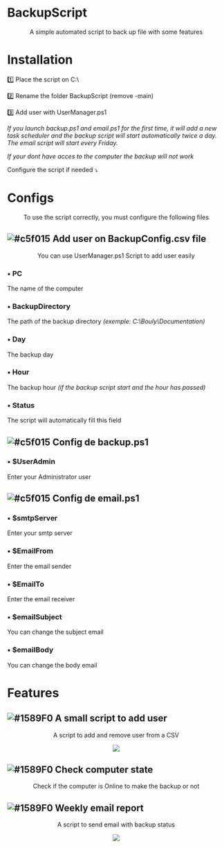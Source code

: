# BackupScript

<p align="center">
A simple automated script to back up file with some features
</p>

# Installation

1️⃣ Place the script on C:\

2️⃣ Rename the folder BackupScript (remove -main)

3️⃣ Add user with UserManager.ps1

*If you launch backup.ps1 and email.ps1 for the first time, it will add a new task scheduler and the backup script will start automatically twice a day. The email script will start every Friday.*

*If your dont have acces to the computer the backup will not work*

Configure the script if needed ⤵️

# Configs

<p align="center">
To use the script correctly, you must configure the following files
</p>
  
## ![#c5f015](https://placehold.co/15x15/c5f015/c5f015.png) **Add user on BackupConfig.csv file**

<p align="center">
You can use UserManager.ps1 Script to add user easily
</p>
  
### • PC 
  The name of the computer

### • BackupDirectory       
  The path of the backup directory *(exemple: C:\Bouly\Documentation)*

### • Day                
  The backup day

### • Hour                  
  The backup hour *(if the backup script start and the hour has passed)*

### • Status                
  The script will automatically fill this field

## ![#c5f015](https://placehold.co/15x15/c5f015/c5f015.png) **Config de backup.ps1**

### • $UserAdmin

  Enter your Administrator user

## ![#c5f015](https://placehold.co/15x15/c5f015/c5f015.png) **Config de email.ps1**

### • $smtpServer

  Enter your smtp server

### • $EmailFrom

  Enter the email sender

### • $EmailTo

  Enter the email receiver

### • $emailSubject

  You can change the subject email

### • $emailBody

  You can change the body email

# Features

## ![#1589F0](https://placehold.co/15x15/1589F0/1589F0.png) **A small script to add user**

<p align="center">
A script to add and remove user from a CSV
</p>

<p align="center">
  <img src="https://github.com/Bouly/BackupScript/assets/94909482/9b3ace8e-71c0-499c-b83a-c33943fbcdd0"/>
</p>
  
## ![#1589F0](https://placehold.co/15x15/1589F0/1589F0.png) **Check computer state**

<p align="center">
Check if the computer is Online to make the backup or not
</p>
  
## ![#1589F0](https://placehold.co/15x15/1589F0/1589F0.png) **Weekly email report**

<p align="center">
  A script to send email with backup status
</p>

<p align="center">
  <img src="https://github.com/Bouly/BackupScript/assets/94909482/d5af72bf-0f2f-4fe7-b195-7a505dbcce95"/>
</p>
